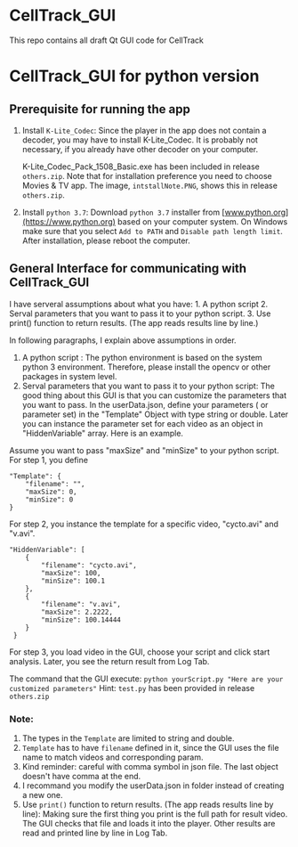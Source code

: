 # CellTrack_GUI
This repo contains all draft Qt GUI code for CellTrack
# CellTrack_GUI for python version
## Prerequisite for running the app

1. Install `K-Lite_Codec`: 
    Since the player in the app does not contain a decoder, you may have to install K-Lite_Codec. 
It is probably not necessary, if you already have other decoder on your computer.

    K-Lite_Codec_Pack_1508_Basic.exe has been included in release `others.zip`. Note that for installation 
preference you need to choose Movies & TV app. The image, `intstallNote.PNG`, shows this in release `others.zip`.
2. Install `python 3.7`:
    Download `python 3.7` installer from [www.python.org](https://www.python.org) based on your computer system. On Windows
    make sure that you select `Add to PATH` and `Disable path length limit`. After installation, please reboot the computer.

## General Interface for communicating with CellTrack_GUI
I have serveral assumptions about what you have:
    1. A python script 
    2. Serval parameters that you want to pass it to your python script. 
    3. Use print() function to return results. (The app reads results line by line.)

In following paragraphs, I explain above assumptions in order.
1. A python script : The python environment is based on the system python 3 environment. 
                                Therefore, please install the opencv or other packages in system level.
2. Serval parameters that you want to pass it to your python script:
    The good thing about this GUI is that you can customize the parameters that you want to pass. 
    In the userData.json, define your parameters ( or parameter set) in the "Template" Object with type string or double.
    Later you can instance the parameter set for each video as an object in "HiddenVariable" array. Here is an example.

Assume you want to pass "maxSize" and "minSize" to your python script.
For step 1, you define
```
"Template": {
    "filename": "",
    "maxSize": 0,
    "minSize": 0
}
```
For step 2, you instance the template for a specific video, "cycto.avi" and "v.avi".
```
"HiddenVariable": [
    {
        "filename": "cycto.avi",
        "maxSize": 100,
        "minSize": 100.1
    },
    {
        "filename": "v.avi",
        "maxSize": 2.2222,
        "minSize": 100.14444
    }
 }
```
For step 3, you load video in the GUI, choose your script and click start analysis. Later, you see the return result from Log Tab.

The command that the GUI execute: `python yourScript.py "Here are your customized parameters"`
Hint: `test.py` has been provided in release `others.zip`

### Note: 
1. The types in the `Template` are limited to string and double. 
2. `Template` has to have `filename` defined in it, since the GUI uses the file name to match videos and corresponding param.
3. Kind reminder: careful with comma symbol in json file. The last object doesn't have comma at the end.
4. I recommand you modify the userData.json in folder instead of creating a new one.
3. Use `print()` function to return results. (The app reads results line by line):
Making sure the first thing you print is the full path for result video. The GUI checks that file and loads it into the player. Other results are read and printed line by line in Log Tab.

